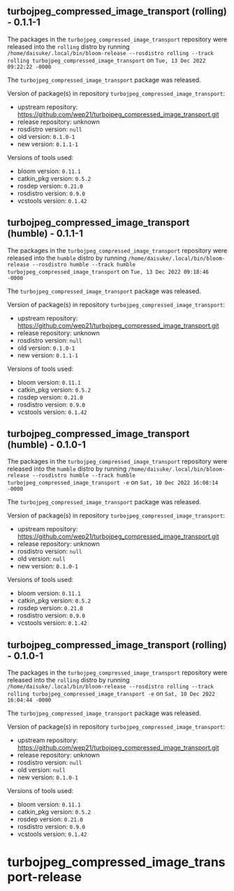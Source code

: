 ## turbojpeg_compressed_image_transport (rolling) - 0.1.1-1

The packages in the `turbojpeg_compressed_image_transport` repository were released into the `rolling` distro by running `/home/daisuke/.local/bin/bloom-release --rosdistro rolling --track rolling turbojpeg_compressed_image_transport` on `Tue, 13 Dec 2022 09:22:22 -0000`

The `turbojpeg_compressed_image_transport` package was released.

Version of package(s) in repository `turbojpeg_compressed_image_transport`:

- upstream repository: https://github.com/wep21/turbojpeg_compressed_image_transport.git
- release repository: unknown
- rosdistro version: `null`
- old version: `0.1.0-1`
- new version: `0.1.1-1`

Versions of tools used:

- bloom version: `0.11.1`
- catkin_pkg version: `0.5.2`
- rosdep version: `0.21.0`
- rosdistro version: `0.9.0`
- vcstools version: `0.1.42`


## turbojpeg_compressed_image_transport (humble) - 0.1.1-1

The packages in the `turbojpeg_compressed_image_transport` repository were released into the `humble` distro by running `/home/daisuke/.local/bin/bloom-release --rosdistro humble --track humble turbojpeg_compressed_image_transport` on `Tue, 13 Dec 2022 09:18:46 -0000`

The `turbojpeg_compressed_image_transport` package was released.

Version of package(s) in repository `turbojpeg_compressed_image_transport`:

- upstream repository: https://github.com/wep21/turbojpeg_compressed_image_transport.git
- release repository: unknown
- rosdistro version: `null`
- old version: `0.1.0-1`
- new version: `0.1.1-1`

Versions of tools used:

- bloom version: `0.11.1`
- catkin_pkg version: `0.5.2`
- rosdep version: `0.21.0`
- rosdistro version: `0.9.0`
- vcstools version: `0.1.42`


## turbojpeg_compressed_image_transport (humble) - 0.1.0-1

The packages in the `turbojpeg_compressed_image_transport` repository were released into the `humble` distro by running `/home/daisuke/.local/bin/bloom-release --rosdistro humble --track humble turbojpeg_compressed_image_transport -e` on `Sat, 10 Dec 2022 16:08:14 -0000`

The `turbojpeg_compressed_image_transport` package was released.

Version of package(s) in repository `turbojpeg_compressed_image_transport`:

- upstream repository: https://github.com/wep21/turbojpeg_compressed_image_transport.git
- release repository: unknown
- rosdistro version: `null`
- old version: `null`
- new version: `0.1.0-1`

Versions of tools used:

- bloom version: `0.11.1`
- catkin_pkg version: `0.5.2`
- rosdep version: `0.21.0`
- rosdistro version: `0.9.0`
- vcstools version: `0.1.42`


## turbojpeg_compressed_image_transport (rolling) - 0.1.0-1

The packages in the `turbojpeg_compressed_image_transport` repository were released into the `rolling` distro by running `/home/daisuke/.local/bin/bloom-release --rosdistro rolling --track rolling turbojpeg_compressed_image_transport -e` on `Sat, 10 Dec 2022 16:04:44 -0000`

The `turbojpeg_compressed_image_transport` package was released.

Version of package(s) in repository `turbojpeg_compressed_image_transport`:

- upstream repository: https://github.com/wep21/turbojpeg_compressed_image_transport.git
- release repository: unknown
- rosdistro version: `null`
- old version: `null`
- new version: `0.1.0-1`

Versions of tools used:

- bloom version: `0.11.1`
- catkin_pkg version: `0.5.2`
- rosdep version: `0.21.0`
- rosdistro version: `0.9.0`
- vcstools version: `0.1.42`


# turbojpeg_compressed_image_transport-release
